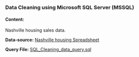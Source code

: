 ### Data Cleaning using Microsoft SQL Server (MSSQL)

#### Content:
Nashville housing sales data.

<strong>Data-source:</strong> [Nashville housing Spreadsheet](/Nashville%20Housing%20Data%20for%20Data%20Cleaning.xlsx)


<strong>Query File:</strong> [SQL_Cleaning_data_query.sql](SQL_Cleaning_data_query.sql)

